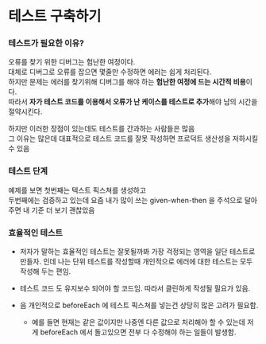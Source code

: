 # 테스트 구축하기

### 테스트가 필요한 이유?

오류를 찾기 위한 디버그는 험난한 여정이다. <br/>
대체로 디버그로 오류를 잡으면 몇줄만 수정하면 에러는 쉽게 처리된다. <br/>
하지만 문제는 에러를 찾기위해 디버그를 해야 하는 **험난한 여정에 드는 시간적 비용**이다. <br/>
따라서 **자가 테스트 코드를 이용해서 오류가 난 케이스를 테스트로 추가**해야 남의 시간을 절약시킨다. <br/>

하지만 이러한 장점이 있는데도 테스트를 간과하는 사람들은 많음 <br/>
그 이유는 많은데 대표적으로 테스트 코드를 잘못 작성하면 프로덕트 생산성을 저하시킬 수 있음 <br/>

### 테스트 단계

예제를 보면 첫번째는 텍스트 픽스쳐를 생성하고 <br/>
두번째에는 검증하고 있는데 요즘 내가 많이 쓰는 given-when-then 을 주석으로 달아주면 내 기준 더 보기 괜찮았음 <br/>

### 효율적인 테스트

- 저자가 말하는 효율적인 테스트는 잘못될까봐 가장 걱정되는 영역을 일단 테스트로 만들자. 인데
나는 단위 테스트를 작성할때 개인적으로 에러에 대한 테스트는 모두 작성해 두는 편임. 

- 테스트 코드 도 유지보수 되어야 할 코드임. 따라서 클린하게 작성될 필요가 있음.

- 음 개인적으로 beforeEach 에 테스트 픽스쳐를 넣는건 상당히 많은 고려가 필요함.
  - 예를 들면 현재는 같은 값이지만 나중엔 다른 값으로 처리해야 할 수 있는데 저게 beforeEach 에서 돌고있으면 전부 다 수정해야 하는 일들이 발생함.